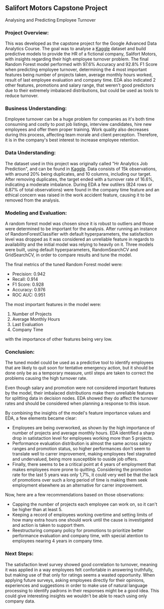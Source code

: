 ## Salifort Motors Capstone Project
Analysing and Predicting Employee Turnover 


### Project Overview:

This was developed as the capstone project for the Google Advanced Data Analytics Course. The goal was to analyse a [Kaggle](https://www.kaggle.com/datasets/mfaisalqureshi/hr-analytics-and-job-prediction?select=HR_comma_sep.csv) dataset and build predictive models to provide the HR of a fictional company, Salifort Motors, with insights regarding their high employee turnover problem. The final Random Forest model performed with 97.6% Accuracy and 92.8% F1 Score when predicting employee turnover, determining the 4 most important features being number of projects taken, average monthly hours worked, result of last employee evaluation and company time. EDA also indicated 2 other features, promotions and salary range, that weren't good predictors due to their extremely imbalaced distributions, but could be used as tools to reduce turnover.

### Business Understanding:

Employee turnover can be a huge problem for companies as it's both time consuming and costly to post job listings, interview candidates, hire new employees and offer them proper training. Work quality also decreases during this process, affecting team morale and client perception. Therefore, it is in the company's best interest to increase employee retention.

### Data Understanding:

The dataset used in this project was originally called "Hr Analytics Job Prediction", and can be found in [Kaggle](https://www.kaggle.com/datasets/mfaisalqureshi/hr-analytics-and-job-prediction?select=HR_comma_sep.csv). Data consists of 15k observations, with around 20% being duplicates, and 10 columns, including our target. After removing duplicates, the target ended with a turnover rate of 16.6%, indicating a moderate imbalance. During EDA a few outilers (824 rows or 6.87% of total observations) were found in the company time feature and an ethical concern was raised in the work accident feature, causing it to be removed from the analysis.

### Modeling and Evaluation:

A random forest model was chosen since it is robust to outliers and those were determined to be important for the analysis. After running an instance of RandomForestClassifier with default hyperparameters, the satisfaction level was dropped as it was considered an unreliable feature in regards to availability and the initial model was relying to heavily on it. Three models were built, using default hyperparameters, RandomSearchCV and GridSearchCV, in order to compare results and tune the model. 

The final metrics of the tuned Random Forest model were:

- Precision: 0.942
- Recall: 0.914
- F1 Score: 0.928
- Accuracy: 0.976
- ROC AUC: 0.951

The most important features in the model were:

1. Number of Projects
2. Average Monthly Hours
3. Last Evaluation
4. Company Time
   
with the importance of other features being very low.

### Conclusion:

The tuned model could be used as a predictive tool to identify employees that are likely to quit soon for tentative emergency action, but it should be done only be as a temporary measure, until steps are taken to correct the problems causing the high turnover rate.

Even though salary and promotion were not considered important features by the model, their imbalaced distributions make them unreliable features for splitting data in decision nodes. EDA showed they do affect the turnover rates and should be considered when planning a response to this issue.

By combining the insights of the model's feature importance values and EDA, a few elements became clear:

- Employees are being overworked, as shown by the high importance of number of projects and average monthly hours. EDA identified a sharp drop in satistaction level for employees working more than 5 projects.
- Performance evaluation distribution is almost the same across salary ranges and promotion status, so higher performances don't seem to translate well to carrer improvement, making employees feel stagnated and undervalued, being more susceptible to ouside job offers.
- Finally, there seems to be a critical point at 4 years of employment that makes employees more prone to quitting. Considering the promotion rate for the last 5 years was only 1,7%, it could very well be that the lack of promotions over such a long period of time is making them seek employment elsewhere as an alternative for carrer improvement.

Now, here are a few recommendations based on those observations:

- Capping the number of projects each employee can work on, so it can't be higher than at least 5.
- Keeping a record of employees working overtime and setting limits of how many extra hours one should work until the cause is investigated and action is taken to support them.
- Reestructuring company policy for promotions to prioritize better performance evaluation and company time, with special atention to employees nearing 4 years in company time.

### Next Steps:

The satisfaction level survey showed good correlation to turnover, meaning it was applied in a way employees felt confortable in answering truthfully, but making use of that only for ratings seems a wasted opportunity. When applying future surveys, asking employees directly for their opinions, experiences and suggestions in order to make use of natural language processing to identify padrons in their responses might be a good idea. This could give interesting insights we wouldn't be able to reach using only company data.
